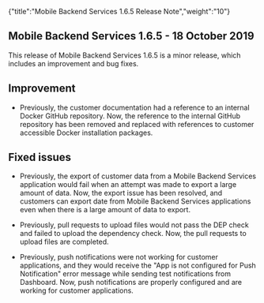 {"title":"Mobile Backend Services 1.6.5 Release Note","weight":"10"}

## Mobile Backend Services 1.6.5 - 18 October 2019

This release of Mobile Backend Services 1.6.5 is a minor release, which includes an improvement and bug fixes.

## Improvement

* Previously, the customer documentation had a reference to an internal Docker GitHub repository. Now, the reference to the internal GitHub repository has been removed and replaced with references to customer accessible Docker installation packages.

## Fixed issues

* Previously, the export of customer data from a Mobile Backend Services application would fail when an attempt was made to export a large amount of data. Now, the export issue has been resolved, and customers can export date from Mobile Backend Services applications even when there is a large amount of data to export.

* Previously, pull requests to upload files would not pass the DEP check and failed to upload the dependency check. Now, the pull requests to upload files are completed.

* Previously, push notifications were not working for customer applications, and they would receive the "App is not configured for Push Notification" error message while sending test notifications from Dashboard. Now, push notifications are properly configured and are working for customer applications.
